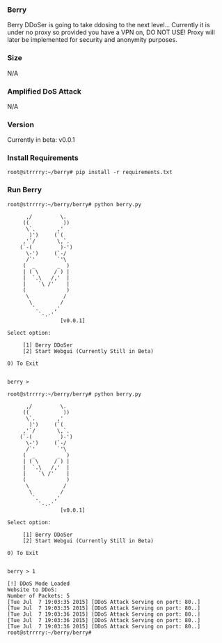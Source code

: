 ### Berry
Berry DDoSer is going to take ddosing to the next level... Currently it is under no proxy so provided you have a VPN on, DO NOT USE! Proxy will later be implemented for security and anonymity purposes.

### Size
N/A

### Amplified DoS Attack
N/A

### Version
Currently in beta: v0.0.1

### Install Requirements
```
root@strrrry:~/berry# pip install -r requirements.txt
```

### Run Berry
```
root@strrrry:~/berry/berry# python berry.py

	  ,/         \.  
	 ((           )) 
	  \`.       ,'   
	   )')     (`(	  
	 ,'`/       \,`. 
	(`-(         )-')
	  \-')     (`-/  
	  /`'       `'\  
	 (  _       _  ) 
	 | ( \     / ) | 
	 |  `.\   /,'  | 
	 |    `\ /'    | 
	 (             ) 
	  \           /  
	   \         /   
	    `.     ,'    
	      `-.-'      
	             [v0.0.1]

Select option:

	 [1] Berry DDoSer
	 [2] Start Webgui (Currently Still in Beta)

0) To Exit


berry >  
```

```
root@strrrry:~/berry/berry# python berry.py

	  ,/         \.  
	 ((           )) 
	  \`.       ,'   
	   )')     (`(	  
	 ,'`/       \,`. 
	(`-(         )-')
	  \-')     (`-/  
	  /`'       `'\  
	 (  _       _  ) 
	 | ( \     / ) | 
	 |  `.\   /,'  | 
	 |    `\ /'    | 
	 (             ) 
	  \           /  
	   \         /   
	    `.     ,'    
	      `-.-'      
	             [v0.0.1]

Select option:

	 [1] Berry DDoSer
	 [2] Start Webgui (Currently Still in Beta)

0) To Exit


berry > 1

[!] DDoS Mode Loaded
Website to DDoS: 
Number of Packets: 5
[Tue Jul  7 19:03:35 2015] [DDoS Attack Serving on port: 80..]
[Tue Jul  7 19:03:35 2015] [DDoS Attack Serving on port: 80..]
[Tue Jul  7 19:03:36 2015] [DDoS Attack Serving on port: 80..]
[Tue Jul  7 19:03:36 2015] [DDoS Attack Serving on port: 80..]
[Tue Jul  7 19:03:36 2015] [DDoS Attack Serving on port: 80..]
root@strrrry:~/berry/berry#
```
